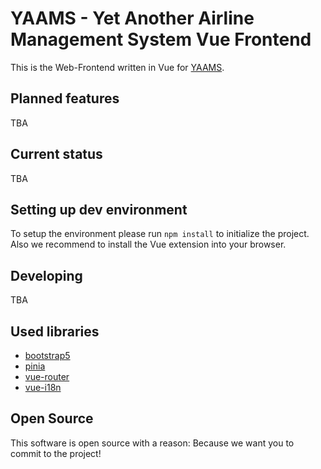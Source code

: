 # YAAMS - Yet  Another Airline Management System Vue Frontend

This is the Web-Frontend written in Vue for [YAAMS](https://github.com/YAAMSOrg/yaams-server).

## Planned features
TBA

## Current status
TBA

## Setting up dev environment
To setup the environment please run `npm install` to initialize the project. Also we recommend to install the Vue extension into your browser.

## Developing
TBA

## Used libraries
 - [bootstrap5](https://getbootstrap.com/)
 - [pinia](https://pinia.vuejs.org/)
 - [vue-router](https://router.vuejs.org/)
 - [vue-i18n](https://vue-i18n.intlify.dev/)

## Open Source
This software is open source with a reason: Because we want you to commit to the project!